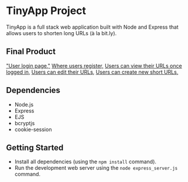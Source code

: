 # TinyApp Project

TinyApp is a full stack web application built with Node and Express that allows users to shorten long URLs (à la bit.ly).

## Final Product

["User login page,"](https://github.com/stephsteph123/tinyapp/blob/main/docs/login_page.png)
[Where users register,](https://github.com/stephsteph123/tinyapp/blob/main/docs/reg_page.png)
[Users can view their URLs once logged in,](https://github.com/stephsteph123/tinyapp/blob/main/docs/my_urls.png)
[Users can edit their URLs,](https://github.com/stephsteph123/tinyapp/blob/main/docs/edit_long_url.png)
[Users can create new short URLs,](https://github.com/stephsteph123/tinyapp/blob/main/docs/create_new_url.png)

## Dependencies

- Node.js
- Express
- EJS
- bcryptjs
- cookie-session

## Getting Started

- Install all dependencies (using the `npm install` command).
- Run the development web server using the `node express_server.js` command.
